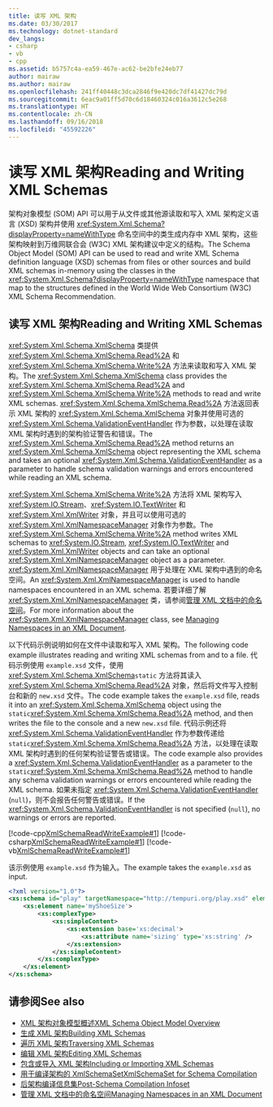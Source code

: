 ```yaml
---
title: 读写 XML 架构
ms.date: 03/30/2017
ms.technology: dotnet-standard
dev_langs:
- csharp
- vb
- cpp
ms.assetid: b5757c4a-ea59-467e-ac62-be2bfe24eb77
author: mairaw
ms.author: mairaw
ms.openlocfilehash: 241ff40448c3dca2846f9e420dc7df41427dc79d
ms.sourcegitcommit: 6eac9a01ff5d70c6d18460324c016a3612c5e268
ms.translationtype: HT
ms.contentlocale: zh-CN
ms.lasthandoff: 09/16/2018
ms.locfileid: "45592226"
---
```

# <a name="reading-and-writing-xml-schemas"></a><span data-ttu-id="f5724-102">读写 XML 架构</span><span class="sxs-lookup"><span data-stu-id="f5724-102">Reading and Writing XML Schemas</span></span>
<span data-ttu-id="f5724-103">架构对象模型 (SOM) API 可以用于从文件或其他源读取和写入 XML 架构定义语言 (XSD) 架构并使用 <xref:System.Xml.Schema?displayProperty=nameWithType> 命名空间中的类生成内存中 XML 架构，这些架构映射到万维网联合会 (W3C) XML 架构建议中定义的结构。</span><span class="sxs-lookup"><span data-stu-id="f5724-103">The Schema Object Model (SOM) API can be used to read and write XML Schema definition language (XSD) schemas from files or other sources and build XML schemas in-memory using the classes in the <xref:System.Xml.Schema?displayProperty=nameWithType> namespace that map to the structures defined in the World Wide Web Consortium (W3C) XML Schema Recommendation.</span></span>  
  
## <a name="reading-and-writing-xml-schemas"></a><span data-ttu-id="f5724-104">读写 XML 架构</span><span class="sxs-lookup"><span data-stu-id="f5724-104">Reading and Writing XML Schemas</span></span>  
 <span data-ttu-id="f5724-105"><xref:System.Xml.Schema.XmlSchema> 类提供 <xref:System.Xml.Schema.XmlSchema.Read%2A> 和 <xref:System.Xml.Schema.XmlSchema.Write%2A> 方法来读取和写入 XML 架构。</span><span class="sxs-lookup"><span data-stu-id="f5724-105">The <xref:System.Xml.Schema.XmlSchema> class provides the <xref:System.Xml.Schema.XmlSchema.Read%2A> and <xref:System.Xml.Schema.XmlSchema.Write%2A> methods to read and write XML schemas.</span></span> <span data-ttu-id="f5724-106"><xref:System.Xml.Schema.XmlSchema.Read%2A> 方法返回表示 XML 架构的 <xref:System.Xml.Schema.XmlSchema> 对象并使用可选的 <xref:System.Xml.Schema.ValidationEventHandler> 作为参数，以处理在读取 XML 架构时遇到的架构验证警告和错误。</span><span class="sxs-lookup"><span data-stu-id="f5724-106">The <xref:System.Xml.Schema.XmlSchema.Read%2A> method returns an <xref:System.Xml.Schema.XmlSchema> object representing the XML schema and takes an optional <xref:System.Xml.Schema.ValidationEventHandler> as a parameter to handle schema validation warnings and errors encountered while reading an XML schema.</span></span>  
  
 <span data-ttu-id="f5724-107"><xref:System.Xml.Schema.XmlSchema.Write%2A> 方法将 XML 架构写入 <xref:System.IO.Stream>、<xref:System.IO.TextWriter> 和 <xref:System.Xml.XmlWriter> 对象，并且可以使用可选的 <xref:System.Xml.XmlNamespaceManager> 对象作为参数。</span><span class="sxs-lookup"><span data-stu-id="f5724-107">The <xref:System.Xml.Schema.XmlSchema.Write%2A> method writes XML schemas to <xref:System.IO.Stream>, <xref:System.IO.TextWriter> and <xref:System.Xml.XmlWriter> objects and can take an optional <xref:System.Xml.XmlNamespaceManager> object as a parameter.</span></span> <span data-ttu-id="f5724-108"><xref:System.Xml.XmlNamespaceManager> 用于处理在 XML 架构中遇到的命名空间。</span><span class="sxs-lookup"><span data-stu-id="f5724-108">An <xref:System.Xml.XmlNamespaceManager> is used to handle namespaces encountered in an XML schema.</span></span> <span data-ttu-id="f5724-109">若要详细了解 <xref:System.Xml.XmlNamespaceManager> 类，请参阅[管理 XML 文档中的命名空间](../../../../docs/standard/data/xml/managing-namespaces-in-an-xml-document.md)。</span><span class="sxs-lookup"><span data-stu-id="f5724-109">For more information about the <xref:System.Xml.XmlNamespaceManager> class, see [Managing Namespaces in an XML Document](../../../../docs/standard/data/xml/managing-namespaces-in-an-xml-document.md).</span></span>  
  
 <span data-ttu-id="f5724-110">以下代码示例说明如何在文件中读取和写入 XML 架构。</span><span class="sxs-lookup"><span data-stu-id="f5724-110">The following code example illustrates reading and writing XML schemas from and to a file.</span></span> <span data-ttu-id="f5724-111">代码示例使用 `example.xsd` 文件，使用 <xref:System.Xml.Schema.XmlSchema>`static` 方法将其读入 <xref:System.Xml.Schema.XmlSchema.Read%2A> 对象，然后将文件写入控制台和新的 `new.xsd` 文件。</span><span class="sxs-lookup"><span data-stu-id="f5724-111">The code example takes the `example.xsd` file, reads it into an <xref:System.Xml.Schema.XmlSchema> object using the `static`<xref:System.Xml.Schema.XmlSchema.Read%2A> method, and then writes the file to the console and a new `new.xsd` file.</span></span> <span data-ttu-id="f5724-112">代码示例还将 <xref:System.Xml.Schema.ValidationEventHandler> 作为参数传递给 `static`<xref:System.Xml.Schema.XmlSchema.Read%2A> 方法，以处理在读取 XML 架构时遇到的任何架构验证警告或错误。</span><span class="sxs-lookup"><span data-stu-id="f5724-112">The code example also provides a <xref:System.Xml.Schema.ValidationEventHandler> as a parameter to the `static`<xref:System.Xml.Schema.XmlSchema.Read%2A> method to handle any schema validation warnings or errors encountered while reading the XML schema.</span></span> <span data-ttu-id="f5724-113">如果未指定 <xref:System.Xml.Schema.ValidationEventHandler> (`null`)，则不会报告任何警告或错误。</span><span class="sxs-lookup"><span data-stu-id="f5724-113">If the <xref:System.Xml.Schema.ValidationEventHandler> is not specified (`null`), no warnings or errors are reported.</span></span>  
  
 [!code-cpp[XmlSchemaReadWriteExample#1](../../../../samples/snippets/cpp/VS_Snippets_Data/XmlSchemaReadWriteExample/CPP/XmlSchemaReadWriteExample.cpp#1)]
 [!code-csharp[XmlSchemaReadWriteExample#1](../../../../samples/snippets/csharp/VS_Snippets_Data/XmlSchemaReadWriteExample/CS/XmlSchemaReadWriteExample.cs#1)]
 [!code-vb[XmlSchemaReadWriteExample#1](../../../../samples/snippets/visualbasic/VS_Snippets_Data/XmlSchemaReadWriteExample/VB/XmlSchemaReadWriteExample.vb#1)]  
  
 <span data-ttu-id="f5724-114">该示例使用 `example.xsd` 作为输入。</span><span class="sxs-lookup"><span data-stu-id="f5724-114">The example takes the `example.xsd` as input.</span></span>  
  
```xml  
<?xml version="1.0"?>  
<xs:schema id="play" targetNamespace="http://tempuri.org/play.xsd" elementFormDefault="qualified" xmlns="http://tempuri.org/play.xsd" xmlns:xs="http://www.w3.org/2001/XMLSchema">  
    <xs:element name='myShoeSize'>  
        <xs:complexType>  
            <xs:simpleContent>  
                <xs:extension base='xs:decimal'>  
                    <xs:attribute name='sizing' type='xs:string' />  
                </xs:extension>  
            </xs:simpleContent>  
        </xs:complexType>  
    </xs:element>  
</xs:schema>  
```  
  
## <a name="see-also"></a><span data-ttu-id="f5724-115">请参阅</span><span class="sxs-lookup"><span data-stu-id="f5724-115">See also</span></span>

- [<span data-ttu-id="f5724-116">XML 架构对象模型概述</span><span class="sxs-lookup"><span data-stu-id="f5724-116">XML Schema Object Model Overview</span></span>](../../../../docs/standard/data/xml/xml-schema-object-model-overview.md)  
- [<span data-ttu-id="f5724-117">生成 XML 架构</span><span class="sxs-lookup"><span data-stu-id="f5724-117">Building XML Schemas</span></span>](../../../../docs/standard/data/xml/building-xml-schemas.md)  
- [<span data-ttu-id="f5724-118">遍历 XML 架构</span><span class="sxs-lookup"><span data-stu-id="f5724-118">Traversing XML Schemas</span></span>](../../../../docs/standard/data/xml/traversing-xml-schemas.md)  
- [<span data-ttu-id="f5724-119">编辑 XML 架构</span><span class="sxs-lookup"><span data-stu-id="f5724-119">Editing XML Schemas</span></span>](../../../../docs/standard/data/xml/editing-xml-schemas.md)  
- [<span data-ttu-id="f5724-120">包含或导入 XML 架构</span><span class="sxs-lookup"><span data-stu-id="f5724-120">Including or Importing XML Schemas</span></span>](../../../../docs/standard/data/xml/including-or-importing-xml-schemas.md)  
- [<span data-ttu-id="f5724-121">用于编译架构的 XmlSchemaSet</span><span class="sxs-lookup"><span data-stu-id="f5724-121">XmlSchemaSet for Schema Compilation</span></span>](../../../../docs/standard/data/xml/xmlschemaset-for-schema-compilation.md)  
- [<span data-ttu-id="f5724-122">后架构编译信息集</span><span class="sxs-lookup"><span data-stu-id="f5724-122">Post-Schema Compilation Infoset</span></span>](../../../../docs/standard/data/xml/post-schema-compilation-infoset.md)  
- [<span data-ttu-id="f5724-123">管理 XML 文档中的命名空间</span><span class="sxs-lookup"><span data-stu-id="f5724-123">Managing Namespaces in an XML Document</span></span>](../../../../docs/standard/data/xml/managing-namespaces-in-an-xml-document.md)
